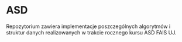 # ASD 

Repozytorium zawiera implementacje poszczególnych algorytmów i struktur danych realizowanych w trakcie rocznego kursu ASD FAIS UJ.

